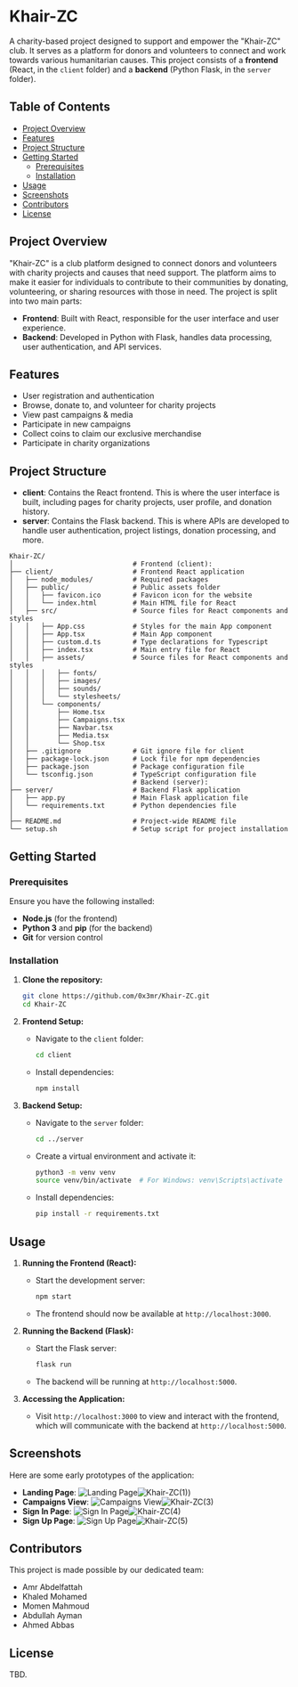 # Khair-ZC

A charity-based project designed to support and empower the "Khair-ZC" club. It serves as a platform for donors and volunteers to connect and work towards various humanitarian causes. This project consists of a **frontend** (React, in the `client` folder) and a **backend** (Python Flask, in the `server` folder).

## Table of Contents
- [Project Overview](#project-overview)
- [Features](#features)
- [Project Structure](#project-structure)
- [Getting Started](#getting-started)
  - [Prerequisites](#prerequisites)
  - [Installation](#installation)
- [Usage](#usage)
- [Screenshots](#screenshots)
- [Contributors](#contributors)
- [License](#license)

## Project Overview

"Khair-ZC" is a club platform designed to connect donors and volunteers with charity projects and causes that need support. The platform aims to make it easier for individuals to contribute to their communities by donating, volunteering, or sharing resources with those in need. The project is split into two main parts:
- **Frontend**: Built with React, responsible for the user interface and user experience.
- **Backend**: Developed in Python with Flask, handles data processing, user authentication, and API services.

## Features

- User registration and authentication
- Browse, donate to, and volunteer for charity projects
- View past campaigns & media
- Participate in new campaigns
- Collect coins to claim our exclusive merchandise
- Participate in charity organizations

## Project Structure

- **client**: Contains the React frontend. This is where the user interface is built, including pages for charity projects, user profile, and donation history.
- **server**: Contains the Flask backend. This is where APIs are developed to handle user authentication, project listings, donation processing, and more.

```
Khair-ZC/
│                              # Frontend (client):
├── client/                    # Frontend React application
│   ├── node_modules/          # Required packages
│   ├── public/                # Public assets folder
│   │   ├── favicon.ico        # Favicon icon for the website
│   │   └── index.html         # Main HTML file for React
│   ├── src/                   # Source files for React components and styles
│   │   ├── App.css            # Styles for the main App component
│   │   ├── App.tsx            # Main App component
│   │   ├── custom.d.ts        # Type declarations for Typescript
│   │   ├── index.tsx          # Main entry file for React
│   │   ├── assets/            # Source files for React components and styles
│   │   │   ├── fonts/
│   │   │   ├── images/
│   │   │   ├── sounds/
│   │   │   └── stylesheets/
│   │   └── components/
│   │       ├── Home.tsx
│   │       ├── Campaigns.tsx
│   │       ├── Navbar.tsx
│   │       ├── Media.tsx
│   │       └── Shop.tsx
│   ├── .gitignore             # Git ignore file for client
│   ├── package-lock.json      # Lock file for npm dependencies
│   ├── package.json           # Package configuration file
│   └── tsconfig.json          # TypeScript configuration file
│                              # Backend (server):
├── server/                    # Backend Flask application
│   ├── app.py                 # Main Flask application file
│   └── requirements.txt       # Python dependencies file
│
├── README.md                  # Project-wide README file
└── setup.sh                   # Setup script for project installation
```

## Getting Started

### Prerequisites
Ensure you have the following installed:
- **Node.js** (for the frontend)
- **Python 3** and **pip** (for the backend)
- **Git** for version control

### Installation

1. **Clone the repository:**
   ```bash
   git clone https://github.com/0x3mr/Khair-ZC.git
   cd Khair-ZC
   ```

2. **Frontend Setup:**
   - Navigate to the `client` folder:
     ```bash
     cd client
     ```
   - Install dependencies:
     ```bash
     npm install
     ```

3. **Backend Setup:**
   - Navigate to the `server` folder:
     ```bash
     cd ../server
     ```
   - Create a virtual environment and activate it:
     ```bash
     python3 -m venv venv
     source venv/bin/activate  # For Windows: venv\Scripts\activate
     ```
   - Install dependencies:
     ```bash
     pip install -r requirements.txt
     ```

## Usage

1. **Running the Frontend (React):**
   - Start the development server:
     ```bash
     npm start
     ```
   - The frontend should now be available at `http://localhost:3000`.

2. **Running the Backend (Flask):**
   - Start the Flask server:
     ```bash
     flask run
     ```
   - The backend will be running at `http://localhost:5000`.

3. **Accessing the Application:**
   - Visit `http://localhost:3000` to view and interact with the frontend, which will communicate with the backend at `http://localhost:5000`.

## Screenshots

Here are some early prototypes of the application:

- **Landing Page**: ![Landing Page]()![Khair-ZC(1)](https://github.com/user-attachments/assets/f2af469b-268e-4c2e-bb10-7a9259fdefd2))
- **Campaigns View**: ![Campaigns View]()![Khair-ZC(3)](https://github.com/user-attachments/assets/bc1e3678-87d0-46f6-806f-1f0cc296c8f8)
- **Sign In Page**: ![Sign In Page]()![Khair-ZC(4)](https://github.com/user-attachments/assets/dc802c5b-f14b-4c7b-b30b-aeb484b7b4ac)
- **Sign Up Page**: ![Sign Up Page]()![Khair-ZC(5)](https://github.com/user-attachments/assets/7833d85d-033c-4720-874b-0fcf012036cf)

## Contributors

This project is made possible by our dedicated team:
- Amr Abdelfattah
- Khaled Mohamed
- Momen Mahmoud
- Abdullah Ayman
- Ahmed Abbas


## License

TBD.
